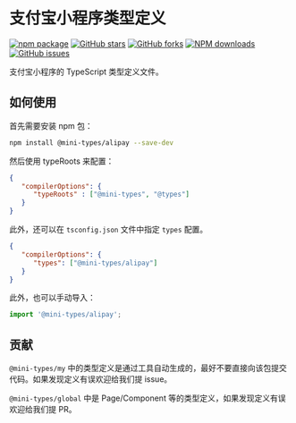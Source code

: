 # 支付宝小程序类型定义

[![npm package](https://img.shields.io/npm/v/@mini-types/alipay.svg?style=flat-square)](https://www.npmjs.com/package/@mini-types/alipay)
[![GitHub stars](https://img.shields.io/github/stars/ant-mini-program/mini-types.svg)](https://github.com/ant-mini-program/api-typings/stargazers)
[![GitHub forks](https://img.shields.io/github/forks/ant-mini-program/mini-types.svg)](https://github.com/ant-mini-program/api-typings/network/members)
[![NPM downloads](https://img.shields.io/npm/dm/@mini-types/alipay.svg?style=flat-square)](https://www.npmjs.com/package/@mini-types/alipay)
[![GitHub issues](https://img.shields.io/github/issues/ant-mini-program/mini-types.svg)](https://github.com/ant-mini-program/api-typings/issues)

支付宝小程序的 TypeScript 类型定义文件。

## 如何使用

首先需要安装 npm 包：

```sh
npm install @mini-types/alipay --save-dev
```

然后使用 typeRoots 来配置：

```json
{
   "compilerOptions": {
      "typeRoots" : ["@mini-types", "@types"]
   }
}
```

此外，还可以在 `tsconfig.json` 文件中指定 `types` 配置。

```json
{
   "compilerOptions": {
      "types": ["@mini-types/alipay"]
   }
}
```

此外，也可以手动导入：

```js
import '@mini-types/alipay';
```

## 贡献

`@mini-types/my` 中的类型定义是通过工具自动生成的，最好不要直接向该包提交代码。如果发现定义有误欢迎给我们提 issue。

`@mini-types/global` 中是 Page/Component 等的类型定义，如果发现定义有误欢迎给我们提 PR。
